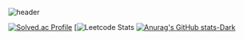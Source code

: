 ![header](https://capsule-render.vercel.app/api?type=transparent&color=gradient&height=200&section=header&text=Welcome!&fontSize=50)

[![Solved.ac Profile](http://mazassumnida.wtf/api/v2/generate_badge?boj=westtrain)](https://solved.ac/westtrain/)
[![Leetcode Stats](https://leetcard.jacoblin.cool/westtrain?theme=light,unicorn)
[![Anurag's GitHub stats-Dark](https://github-readme-stats.vercel.app/api?username=westtrain&show_icons=true&theme=dark#gh-dark-mode-only)](https://github.com/westtrain/github-readme-stats#gh-dark-mode-only)

<!--
**westtrain/westtrain** is a ✨ _special_ ✨ repository because its `README.md` (this file) appears on your GitHub profile.

Here are some ideas to get you started:

- 🔭 I’m currently working on ...
- 🌱 I’m currently learning ...
- 👯 I’m looking to collaborate on ...
- 🤔 I’m looking for help with ...
- 💬 Ask me about ...
- 📫 How to reach me: ...
- 😄 Pronouns: ...
- ⚡ Fun fact: ...
-->

<!--
![footer](https://capsule-render.vercel.app/api?type=waving&color=gradient&height=100&section=footer&text=&fontSize=90)
-->
